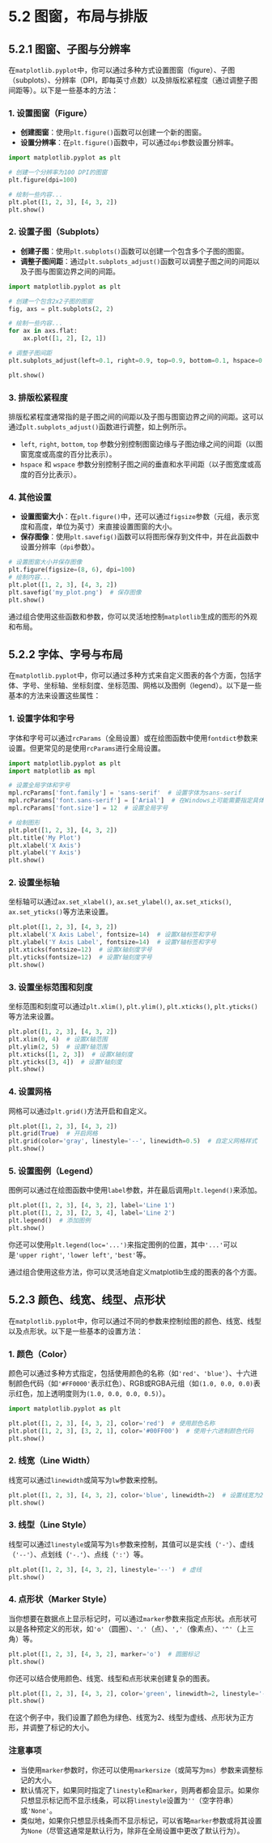 # 5.2 图窗，布局与排版

## 5.2.1 图窗、子图与分辨率

在`matplotlib.pyplot`中，你可以通过多种方式设置图窗（figure）、子图（subplots）、分辨率（DPI，即每英寸点数）以及排版松紧程度（通过调整子图间距等）。以下是一些基本的方法：

### 1. 设置图窗（Figure）

- **创建图窗**：使用`plt.figure()`函数可以创建一个新的图窗。
- **设置分辨率**：在`plt.figure()`函数中，可以通过`dpi`参数设置分辨率。

```python
import matplotlib.pyplot as plt

# 创建一个分辨率为100 DPI的图窗
plt.figure(dpi=100)

# 绘制一些内容...
plt.plot([1, 2, 3], [4, 3, 2])
plt.show()
```

### 2. 设置子图（Subplots）

- **创建子图**：使用`plt.subplots()`函数可以创建一个包含多个子图的图窗。
- **调整子图间距**：通过`plt.subplots_adjust()`函数可以调整子图之间的间距以及子图与图窗边界之间的间距。

```python
import matplotlib.pyplot as plt

# 创建一个包含2x2子图的图窗
fig, axs = plt.subplots(2, 2)

# 绘制一些内容...
for ax in axs.flat:
    ax.plot([1, 2], [2, 1])

# 调整子图间距
plt.subplots_adjust(left=0.1, right=0.9, top=0.9, bottom=0.1, hspace=0.4, wspace=0.4)

plt.show()
```

### 3. 排版松紧程度

排版松紧程度通常指的是子图之间的间距以及子图与图窗边界之间的间距。这可以通过`plt.subplots_adjust()`函数进行调整，如上例所示。

- `left`, `right`, `bottom`, `top` 参数分别控制图窗边缘与子图边缘之间的间距（以图窗宽度或高度的百分比表示）。
- `hspace` 和 `wspace` 参数分别控制子图之间的垂直和水平间距（以子图宽度或高度的百分比表示）。

### 4. 其他设置

- **设置图窗大小**：在`plt.figure()`中，还可以通过`figsize`参数（元组，表示宽度和高度，单位为英寸）来直接设置图窗的大小。
- **保存图像**：使用`plt.savefig()`函数可以将图形保存到文件中，并在此函数中设置分辨率（`dpi`参数）。

```python
# 设置图窗大小并保存图像
plt.figure(figsize=(8, 6), dpi=100)
# 绘制内容...
plt.plot([1, 2, 3], [4, 3, 2])
plt.savefig('my_plot.png')  # 保存图像
plt.show()
```

通过组合使用这些函数和参数，你可以灵活地控制`matplotlib`生成的图形的外观和布局。

## 5.2.2 字体、字号与布局

在`matplotlib.pyplot`中，你可以通过多种方式来自定义图表的各个方面，包括字体、字号、坐标轴、坐标刻度、坐标范围、网格以及图例（legend）。以下是一些基本的方法来设置这些属性：

### 1. 设置字体和字号

字体和字号可以通过`rcParams`（全局设置）或在绘图函数中使用`fontdict`参数来设置。但更常见的是使用`rcParams`进行全局设置。

```python
import matplotlib.pyplot as plt
import matplotlib as mpl

# 设置全局字体和字号
mpl.rcParams['font.family'] = 'sans-serif'  # 设置字体为sans-serif
mpl.rcParams['font.sans-serif'] = ['Arial']  # 在Windows上可能需要指定具体的字体名称
mpl.rcParams['font.size'] = 12  # 设置全局字号

# 绘制图形
plt.plot([1, 2, 3], [4, 3, 2])
plt.title('My Plot')
plt.xlabel('X Axis')
plt.ylabel('Y Axis')
plt.show()
```

### 2. 设置坐标轴

坐标轴可以通过`ax.set_xlabel()`, `ax.set_ylabel()`, `ax.set_xticks()`, `ax.set_yticks()`等方法来设置。

```python
plt.plot([1, 2, 3], [4, 3, 2])
plt.xlabel('X Axis Label', fontsize=14)  # 设置X轴标签和字号
plt.ylabel('Y Axis Label', fontsize=14)  # 设置Y轴标签和字号
plt.xticks(fontsize=12)  # 设置X轴刻度字号
plt.yticks(fontsize=12)  # 设置Y轴刻度字号
plt.show()
```

### 3. 设置坐标范围和刻度

坐标范围和刻度可以通过`plt.xlim()`, `plt.ylim()`, `plt.xticks()`, `plt.yticks()`等方法来设置。

```python
plt.plot([1, 2, 3], [4, 3, 2])
plt.xlim(0, 4)  # 设置X轴范围
plt.ylim(2, 5)  # 设置Y轴范围
plt.xticks([1, 2, 3])  # 设置X轴刻度
plt.yticks([3, 4])  # 设置Y轴刻度
plt.show()
```

### 4. 设置网格

网格可以通过`plt.grid()`方法开启和自定义。

```python
plt.plot([1, 2, 3], [4, 3, 2])
plt.grid(True)  # 开启网格
plt.grid(color='gray', linestyle='--', linewidth=0.5)  # 自定义网格样式
plt.show()
```

### 5. 设置图例（Legend）

图例可以通过在绘图函数中使用`label`参数，并在最后调用`plt.legend()`来添加。

```python
plt.plot([1, 2, 3], [4, 3, 2], label='Line 1')
plt.plot([1, 2, 3], [2, 3, 4], label='Line 2')
plt.legend()  # 添加图例
plt.show()
```

你还可以使用`plt.legend(loc='...')`来指定图例的位置，其中`'...'`可以是`'upper right'`, `'lower left'`, `'best'`等。

通过组合使用这些方法，你可以灵活地自定义matplotlib生成的图表的各个方面。

## 5.2.3 颜色、线宽、线型、点形状

在`matplotlib.pyplot`中，你可以通过不同的参数来控制绘图的颜色、线宽、线型以及点形状。以下是一些基本的设置方法：

### 1. 颜色（Color）

颜色可以通过多种方式指定，包括使用颜色的名称（如`'red'`、`'blue'`）、十六进制颜色代码（如`'#FF0000'`表示红色）、RGB或RGBA元组（如`(1.0, 0.0, 0.0)`表示红色，加上透明度则为`(1.0, 0.0, 0.0, 0.5)`）。

```python
import matplotlib.pyplot as plt

plt.plot([1, 2, 3], [4, 3, 2], color='red')  # 使用颜色名称
plt.plot([1, 2, 3], [3, 2, 1], color='#00FF00')  # 使用十六进制颜色代码
plt.show()
```

### 2. 线宽（Line Width）

线宽可以通过`linewidth`或简写为`lw`参数来控制。

```python
plt.plot([1, 2, 3], [4, 3, 2], color='blue', linewidth=2)  # 设置线宽为2
plt.show()
```

### 3. 线型（Line Style）

线型可以通过`linestyle`或简写为`ls`参数来控制，其值可以是实线（`'-'`）、虚线（`'--'`）、点划线（`'-.'`）、点线（`':'`）等。

```python
plt.plot([1, 2, 3], [4, 3, 2], linestyle='--')  # 虚线
plt.show()
```

### 4. 点形状（Marker Style）

当你想要在数据点上显示标记时，可以通过`marker`参数来指定点形状。点形状可以是各种预定义的形状，如`'o'`（圆圈）、`'.'`（点）、`','`（像素点）、`'^'`（上三角）等。

```python
plt.plot([1, 2, 3], [4, 3, 2], marker='o')  # 圆圈标记
plt.show()
```

你还可以结合使用颜色、线宽、线型和点形状来创建复杂的图表。

```python
plt.plot([1, 2, 3], [4, 3, 2], color='green', linewidth=2, linestyle='--', marker='s', markersize=10)
plt.show()
```

在这个例子中，我们设置了颜色为绿色、线宽为2、线型为虚线、点形状为正方形，并调整了标记的大小。

### 注意事项

- 当使用`marker`参数时，你还可以使用`markersize`（或简写为`ms`）参数来调整标记的大小。
- 默认情况下，如果同时指定了`linestyle`和`marker`，则两者都会显示。如果你只想显示标记而不显示线条，可以将`linestyle`设置为`''`（空字符串）或`'None'`。
- 类似地，如果你只想显示线条而不显示标记，可以省略`marker`参数或将其设置为`None`（尽管这通常是默认行为，除非在全局设置中更改了默认行为）。